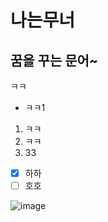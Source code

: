 # 나는무너
## 꿈을 꾸는 문어~

ㅋㅋ

* ㅋㅋ1

1. ㅋㅋ
2. ㅋㅋ
3. 33

- [x] 하하
- [ ] 호호

![image](https://github.com/user-attachments/assets/26698c9b-b1c1-49c4-9eaa-b0cedcfe59db)
